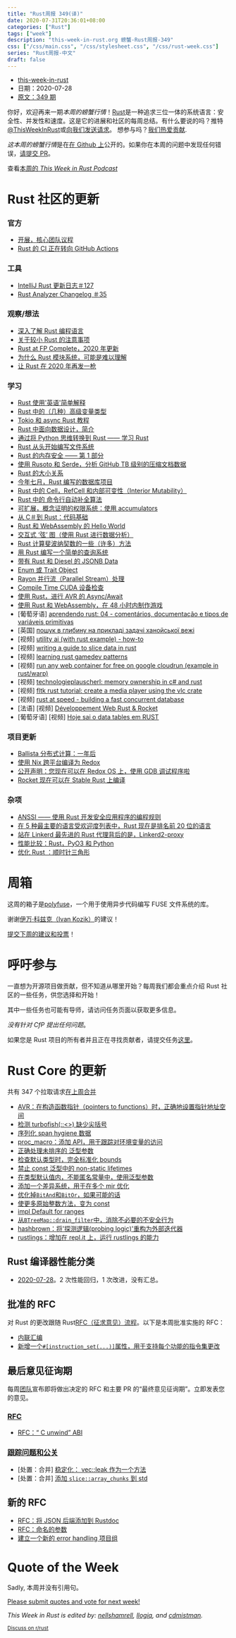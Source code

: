 ```yaml
---
title: "Rust周报 349(译)"
date: 2020-07-31T20:36:01+08:00
categories: ["Rust"]
tags: ["week"]
description: "this-week-in-rust.org 螃蟹-Rust周报-349"
css: ["/css/main.css", "/css/stylesheet.css", "/css/rust-week.css"]
series: "Rust周报-中文"
draft: false
---
```


- [this-week-in-rust](https://this-week-in-rust.org)
- 日期：2020-07-28
- [原文：349 期](https://this-week-in-rust.org/blog/2020/07/28/this-week-in-rust-349/)

你好，欢迎再来一期*本周的螃蟹行情*！[Rust](http://rust-lang.org)是一种追求三位一体的系统语言：安全性、并发性和速度。这是它的进展和社区的每周总结。有什么要说的吗？推特[@ThisWeekInRust](https://twitter.com/ThisWeekInRust)或[向我们发送请求](https://github.com/cmr/this-week-in-rust)。 想参与吗？[我们热爱贡献](https://github.com/rust-lang/rust/blob/master/CONTRIBUTING.md).

*这本周的螃蟹行情*是在[在 Github 上](https://github.com/cmr/this-week-in-rust)公开的。如果你在本周的问题中发现任何错误，[请提交 PR](https://github.com/cmr/this-week-in-rust/pulls)。

查看[本周的 _This Week in Rust Podcast_](https://rustacean-station.org/episode/024-twir-349/)

# Rust 社区的更新

### 官方

- [开展，核心团队议程](https://blog.rust-lang.org/inside-rust/2020/07/27/opening-up-the-core-team-agenda.html)
- [Rust 的 CI 正在转向 GitHub Actions](https://blog.rust-lang.org/inside-rust/2020/07/23/rust-ci-is-moving-to-github-actions.html)

### 工具

- [IntelliJ Rust 更新日志＃127](https://intellij-rust.github.io/2020/07/27/changelog-127.html)
- [Rust Analyzer Changelog ＃35](https://rust-analyzer.github.io/thisweek/2020/07/27/changelog-35.html)

### 观察/想法

- [深入了解 Rust 编程语言](https://about.gitlab.com/blog/2020/07/21/rust-programming-language/)
- [关于较小 Rust 的注意事项](https://without.boats/blog/notes-on-a-smaller-rust/)
- [Rust at FP Complete，2020 年更新](https://www.fpcomplete.com/insights/rust-at-fpco-2020/)
- [为什么 Rust 模块系统，可能是难以理解](https://dev.to/dotxlem/why-the-rust-module-system-might-be-hard-to-understand-2l)
- [让 Rust 在 2020 年再发一枪](https://sharpend.io/giving-rust-another-shot-in-2020/)

### 学习

- [Rust 使用'英语'简单解释](https://github.com/Dhghomon/easy_rust)
- [Rust 中的（几种）高级变量类型](https://rust.graystorm.com/2020/07/20/a-few-advanced-variable-types-in-rust/)
- [Tokio 和 async Rust 教程](https://tokio.rs/tokio/tutorial)
- [Rust 中面向数据设计，简介](http://jamesmcm.github.io/blog/2020/07/25/intro-dod/#en)
- [通过将 Python 思维转换到 Rust —— 学习 Rust](https://towardsdatascience.com/learning-rust-by-converting-python-to-rust-259e735591c6)
- [Rust 从头开始编写文件系统](https://blog.carlosgaldino.com/writing-a-file-system-from-scratch-in-rust.html)
- [Rust 的内存安全 —— 第 1 部分](https://hashrust.com/blog/memory-safey-in-rust-part-1/)
- [使用 Rusoto 和 Serde，分析 GitHub TB 级别的压缩文档数据](https://matthewkmayer.github.io/blag/public/post/rusty-von-humboldt/)
- [Rust 的大小关系](https://github.com/pretzelhammer/rust-blog/blob/master/posts/sizedness-in-rust.md)
- [今年七月，Rust 编写的数据库项目](https://alex-dukhno.github.io/2020-07-26-This-July-in-my-Database-project-written-in-rust/)
- [Rust 中的 Cell，RefCell 和内部可变性（Interior Mutability）](https://badboi.dev/rust/2020/07/17/cell-refcell.html)
- [Rust 中的 命令行自动补全算法](https://dev.to/yujiri8/cli-autocompletion-algorithm-in-rust-47jl)
- [可扩展，概念证明的权限系统：使用 accumulators](https://dev.to/johndriscoll/compressing-authority-1kph)
- [从 C＃到 Rust：代码基础](https://dev.to/sebnilsson/from-c-to-rust-code-basics-40cj)
- [Rust 和 WebAssembly 的 Hello World](https://blog.nodraak.fr/2020/07/rust-wasm-2-hello-world/)
- [交互式 ‘弦’ 图（使用 Rust 进行数据分析）](https://shahinrostami.com/posts/programming/rust-notebooks/chord-diagrams/)
- [Rust 计算斐波纳契数的一些（许多）方法](https://dev.to/jculverhouse/some-number-of-ways-to-calculate-a-fibonacci-number-in-rust-d78)
- [用 Rust 编写一个简单的查询系统](https://pnevyk.github.io/posts/query-system-in-rust/)
- [带有 Rust 和 Diesel 的 JSONB Data](https://vasilakisfil.social/blog/2020/05/09/rust-diesel-jsonb/)
- [Enum 或 Trait Object](https://www.possiblerust.com/guide/enum-or-trait-object)
- [Rayon 并行流（Parallel Stream）处理](https://morestina.net/blog/1432/parallel-stream-processing-with-rayon)
- [Compile Time CUDA 设备检查](https://m-decoster.github.io/2020/07/24/compile-time-cuda/)
- [使用 Rust，进行 AVR 的 Async/Await](https://lights0123.com/blog/2020/07/25/async-await-for-avr-with-rust/)
- [使用 Rust 和 WebAssembly，在 48 小时内制作游戏](https://ianjk.com/rust-gamejam/)
- \[葡萄牙语] [aprendendo rust: 04 - comentários, documentação e tipos de variáveis primitivas](https://dev.to/pehdepano/aprendendo-rust-04-comentarios-documentacao-e-tipos-de-variaveis-primitivas-1jb6)
- \[英国] [пошук в глибину на прикладі задачі ханойської вежі](https://dev.to/yaroslavpodorvanov/-3n3b)
- \[视频] [utility ai (with rust example) - how-to](https://www.youtube.com/watch?v=M0Sx_M61ILU&feature=youtu.be)
- \[视频] [writing a guide to slice data in rust](https://www.twitch.tv/videos/691303613)
- \[视频] [learning rust gamedev patterns](https://www.twitch.tv/videos/691311447)
- \[视频] [run any web container for free on google cloudrun (example in rust/warp)](https://www.youtube.com/watch?v=SMTVwISbQtE)
- \[视频] [technologieplauscherl: memory ownership in c# and rust](https://www.youtube.com/watch?v=20GNFE0462w)
- \[视频] [fltk rust tutorial: create a media player using the vlc crate](https://www.youtube.com/watch?time_continue=289&v=enxqU3bhCEs&feature=emb_logo)
- \[视频] [rust at speed - building a fast concurrent database](https://youtu.be/s19G6n0UjsM)
- \[法语] \[视频] [Développement Web Rust & Rocket](https://www.youtube.com/playlist?list=PLMWEEzYqZ0ekOG6_G4q_GXPpVHWrIH--x)
- \[葡萄牙语] \[视频] [Hoje sai o data tables em RUST](https://www.twitch.tv/videos/688423082)

### 项目更新

- [Ballista 分布式计算：一年后](https://andygrove.io/2020/07/ballista-one-year-on/)
- [使用 Nix 跨平台编译为 Redox](https://www.redox-os.org/news/redox-plus-nix-0/)
- [公开声明：您现在可以在 Redox OS 上，使用 GDB 调试程序啦](https://www.redox-os.org/news/public-announcement-gdb/)
- [Rocket 现在可以在 Stable Rust 上编译](https://www.reddit.com/r/rust/comments/hviz2q/rocket_can_now_compile_on_stable_rust/)

### 杂项

- [ANSSI —— 使用 Rust 开发安全应用程序的编程规则](https://www.ssi.gouv.fr/uploads/2020/06/anssi-guide-programming_rules_to_develop_secure_applications_with_rust-v1.0.pdf)
- [在 5 种最主要的语言受欢迎度列表中，Rust 现在是排名前 20 位的语言](https://www.reddit.com/r/rust/comments/hz7dfp/rust_is_now_a_top_20_language_in_all_of_the_5/)
- [站在 Linkerd 最先进的 Rust 代理背后的是，Linkerd2-proxy](https://linkerd.io/2020/07/23/under-the-hood-of-linkerds-state-of-the-art-rust-proxy-linkerd2-proxy/)
- [性能比较：Rust，PyO3 和 Python](https://medium.com/the-innovation/performance-comparison-rust-vs-pyo3-vs-python-6480709be8d)
- [优化 Rust ：顺时针三角形](https://wapl.es/rust/2020/07/25/optimising-with-cmp-and-ordering.html)

# 周箱

这周的箱子是[polyfuse](https://github.com/ubnt-intrepid/polyfuse)，一个用于使用异步代码编写 FUSE 文件系统的库。

谢谢[伊万·科兹克（Ivan Kozik）](https://users.rust-lang.org/t/crate-of-the-week/2704/795)的建议！

[提交下周的建议和投票][submit_crate]！

[submit_crate]: https://users.rust-lang.org/t/crate-of-the-week/2704

# 呼吁参与

一直想为开源项目做贡献，但不知道从哪里开始？每周我们都会重点介绍 Rust 社区的一些任务，供您选择和开始！

其中一些任务也可能有导师，请访问任务页面以获取更多信息。

_没有针对 CfP 提出任何问题_。

如果您是 Rust 项目的所有者并且正在寻找贡献者，请提交任务[这里][guidelines]。

[guidelines]: https://users.rust-lang.org/t/twir-call-for-participation/4821

# Rust Core 的更新

共有 347 个拉取请求[在上周合并][merged]

[merged]: https://github.com/search?q=is%3Apr+org%3Arust-lang+is%3Amerged+merged%3A2020-07-20..2020-07-27

- [AVR：在构造函数指针（pointers to functions）时，正确地设置指针地址空间](https://github.com/rust-lang/rust/pull/73270)
- [检测 turbofish(::<>) 缺少尖括号](https://github.com/rust-lang/rust/pull/74687)
- [序列化 span hygiene 数据](https://github.com/rust-lang/rust/pull/72121)
- [proc_macro：添加 API，用于跟踪对环境变量的访问](https://github.com/rust-lang/rust/pull/74653)
- [正确处理未排序的 泛型参数](https://github.com/rust-lang/rust/pull/74676)
- [检查默认类型时，完全标准化 bounds](https://github.com/rust-lang/rust/pull/74670)
- [禁止 const 泛型中的 non-static lifetimes](https://github.com/rust-lang/rust/pull/74051)
- [在类型默认值内，不能匿名常量中，使用泛型参数](https://github.com/rust-lang/rust/pull/74487)
- [添加一个差异系统，用于在多个 mir 优化](https://github.com/rust-lang/rust/pull/74715)
- [优化掉`BitAnd`和`BitOr`，如果可能的话](https://github.com/rust-lang/rust/pull/74491)
- [使更多原始整数方法，变为 const](https://github.com/rust-lang/rust/pull/73858)
- [impl Default for ranges](https://github.com/rust-lang/rust/pull/73197)
- [从`BTreeMap::drain_filter`中，消除不必要的不 ​​ 安全行为](https://github.com/rust-lang/rust/pull/74677)
- [hashbrown：将'探测逻辑(probing logic)'重构为外部迭代器](https://github.com/rust-lang/hashbrown/pull/181)
- [rustlings：增加在 repl.it 上，运行 rustlings 的能力](https://github.com/rust-lang/rustlings/pull/471)

## Rust 编译器性能分类

- [2020-07-28](https://github.com/rust-lang/rustc-perf/blob/master/triage/2020-07-28.md)。2 次性能回归，1 次改进，没有汇总。

## 批准的 RFC

对 Rust 的更改跟随 Rust[RFC（征求意见）流程](https://github.com/rust-lang/rfcs#rust-rfcs)。以下是本周批准实施的 RFC：

- [内联汇编](https://github.com/rust-lang/rfcs/pull/2873)
- [新增一个`#[instruction_set(...)]`属性，用于支持每个功能的指令集更改](https://github.com/rust-lang/rfcs/pull/2867)

## 最后意见征询期

每周[团队](https://www.rust-lang.org/team.html)宣布即将做出决定的 RFC 和主要 PR 的“最终意见征询期”。立即发表您的意见。

### [RFC](https://github.com/rust-lang/rfcs/labels/final-comment-period)

- [RFC：“ C unwind” ABI](https://github.com/rust-lang/rfcs/pull/2945)

### [跟踪问题和公关](https://github.com/rust-lang/rust/labels/final-comment-period)

- \[处置：合并] [稳定化： vec::leak 作为一个方法](https://github.com/rust-lang/rust/pull/74605)
- \[处置：合并] [添加 `slice::array_chunks` 到 std](https://github.com/rust-lang/rust/pull/74373)

## 新的 RFC

- [RFC：将 JSON 后端添加到 Rustdoc](https://github.com/rust-lang/rfcs/pull/2963)
- [RFC：命名的参数](https://github.com/rust-lang/rfcs/pull/2964)
- [建立一个新的 error handling 项目组](https://github.com/rust-lang/rfcs/pull/2965)

# Quote of the Week

Sadly, 本周并没有引用句。

[Please submit quotes and vote for next week!](https://users.rust-lang.org/t/twir-quote-of-the-week/328)

_This Week in Rust is edited by: [nellshamrell](https://github.com/nellshamrell), [llogiq](https://github.com/llogiq), and [cdmistman](https://github.com/cdmistman)._

<small>[Discuss on r/rust](https://www.reddit.com/r/rust/comments/i094wo/this_week_in_rust_349/)</small>
